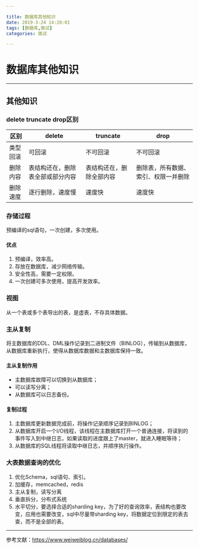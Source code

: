 ```yaml
---

title: 数据库其他知识
date: 2019-3-24 14:20:01
tags: [数据库,面试]
categories: 面试

---
```


# 数据库其他知识

---

## 其他知识

### delete truncate drop区别

区别 | delete | truncate | drop
---|--- | --- | ---
类型回滚 | 可回滚 | 不可回滚 | 不可回滚
删除内容 | 表结构还在，删除表全部或部分内容 | 表结构还在，删除全部内容 | 删除表，所有数据、索引、权限一并删除
删除速度 | 逐行删除，速度慢 | 速度快 | 速度快

### 存储过程
预编译的sql语句，一次创建，多次使用。
#### 优点
1. 预编译，效率高。
2. 存放在数据库，减少网络传输。
3. 安全性高，需要一定权限。
4. 一次创建可多次使用，提高开发效率。

### 视图
从一个表或多个表导出的表，是虚表，不存具体数据。

### 主从复制
将主数据库的DDL、DML操作记录到二进制文件（BINLOG），传输到从数据库，从数据库重新执行，使得从数据库数据和主数据库保持一致。

#### 主从复制作用
- 主数据库故障可以切换到从数据库；
- 可以读写分离；
- 从数据库可以日志备份。

#### 复制过程
1. 主数据库更新数据完成前，将操作记录顺序记录到BINLOG；
2. 从数据库开启一个I/O线程，该线程在主数据库打开一个普通连接，将读到的事件写入到中继日志，如果读取的进度跟上了master，就进入睡眠等待；
3. 从数据库的SQL线程将读取中继日志，并顺序执行操作。

### 大表数据查询的优化
1. 优化Schema，sql语句、索引。
2. 加缓存，memcached，redis
3. 主从复制，读写分离
4. 垂直拆分，分布式系统
5. 水平切分，要选择合适的sharding key，为了好的查询效率，表结构也要改变，应用也需要改变，sql中尽量带sharding key，将数据定位到限定的表去查，而不是全部的表。



---

参考文献：https://www.weiweiblog.cn/databases/